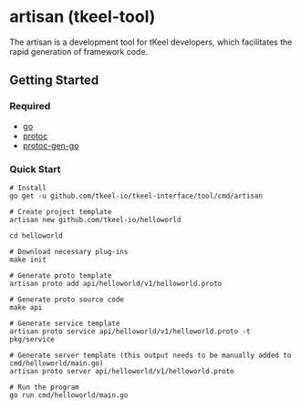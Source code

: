 # artisan (tkeel-tool)

The artisan is a development tool for tKeel developers, which facilitates the rapid generation of framework code.

## Getting Started
### Required
- [go](https://golang.org/dl/)
- [protoc](https://github.com/protocolbuffers/protobuf)
- [protoc-gen-go](https://github.com/protocolbuffers/protobuf-go)


### Quick Start

```
# Install
go get -u github.com/tkeel-io/tkeel-interface/tool/cmd/artisan

# Create project template
artisan new github.com/tkeel-io/helloworld

cd helloworld

# Download necessary plug-ins
make init

# Generate proto template
artisan proto add api/helloworld/v1/helloworld.proto

# Generate proto source code
make api

# Generate service template
artisan proto service api/helloworld/v1/helloworld.proto -t pkg/service

# Generate server template (this output needs to be manually added to cmd/helloworld/main.go)
artisan proto server api/helloworld/v1/helloworld.proto

# Run the program
go run cmd/helloworld/main.go
```




